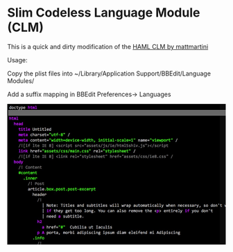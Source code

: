 # Slim Codeless Language Module (CLM)  
This is a quick and dirty modification of the [HAML CLM by mattmartini](https://github.com/mattmartini/BBEdit-Codeless-Language-Module-for-HAML-SASS)  

Usage:

Copy the plist files into ~/Library/Application Support/BBEdit/Language Modules/

Add a suffix mapping in BBEdit Preferences-> Languages  

![](https://github.com/aroaminggeek/BBEdit-Stuff/blob/master/Codeless-Language-Modules/Slim/screenshot.jpg)